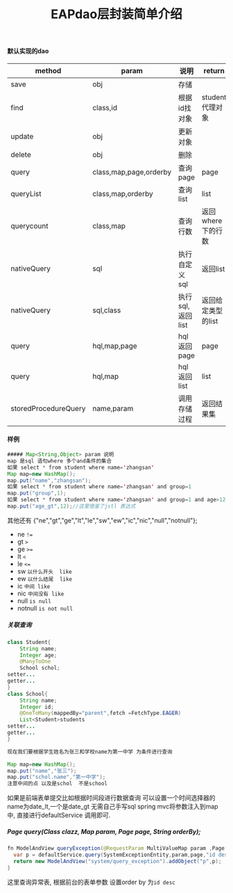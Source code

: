 ﻿---
layout: post
title: EAPdao层封装简单介绍
key: EAPdao层封装简单介绍
tags: eap
---

#### 默认实现的dao

|method|param|说明|return|
-------|-----|----|------|
|save|obj|存储||
|find|class,id|根据id找对象|student 代理对象|
|update|obj|更新对象||
|delete|obj|删除||
|query|class,map,page,orderby|查询page|page|
|queryList|class,map,orderby|查询list|list|
|querycount|class,map|查询行数|返回where下的行数|
|nativeQuery|sql|执行自定义sql|返回list|
|nativeQuery|sql,class|执行sql,返回list|返回给定类型的list|
|query|hql,map,page|hql返回page|page|
|query|hql,map|hql返回list|list|
|storedProcedureQuery|name,param|调用存储过程|返回结果集|


#### 样例
```java
##### Map<String,Object> param 说明
map 是sql 语句where 多个and条件的集合
如果 select * from student where name='zhangsan'
Map map=new HashMap();
map.put("name","zhangsan");
如果 select * from student where name='zhangsan' and group=1
map.put("group",1);
如果 select * from student where name='zhangsan' and group=1 and age>12
map.put("age_gt",12);//这里借鉴了jstl 表达式 
```
其他还有
{"ne","gt","ge","lt","le","sw","ew","ic","nic","null","notnull"};
* ne  `!=`
* gt    `>`
* ge    `>=`
* lt    `<`
* le    `<=`
* sw      `以什么开头  like`
* ew    `以什么结尾  like`
* ic     `中间 like`
* nic     `中间没有 like`
* null       `is null`
* notnull      `is not null`

##### 关联查询
```java
class Student{
	String name;
	Integer age;
	@ManyToOne
	School schol;
setter...
getter...
}
class School{
	String name;
	Integer id;
	@OneToMany(mappedBy="parent",fetch =FetchType.EAGER)
	List<Student>students
setter...
getter...
}

现在我们要根据学生姓名为张三和学校name为第一中学 为条件进行查询

Map map=new HashMap();
map.put("name","张三");
map.put("schol.name","第一中学");
注意中间的点 以及是schol  不是school
```

如果是前端表单提交比如根据时间段进行数据查询 可以设置一个时间选择器的name为date_lt,一个是date_gt 无需自己手写sql spring mvc将参数注入到map中, 直接进行defaultService 调用即可.

##### <T> Page<T> query(Class<T> clazz, Map param, Page page, String orderBy);

```java
fn ModelAndView queryException(@RequestParam MultiValueMap param ,Page page){
  var p = defaultService.query(SystemExceptionEntity,param,page,"id desc");
  return new ModelAndView("system/query_exception").addObject("p",p);
}
```

这里查询异常表, 根据前台的表单参数 设置order by 为`id desc`
